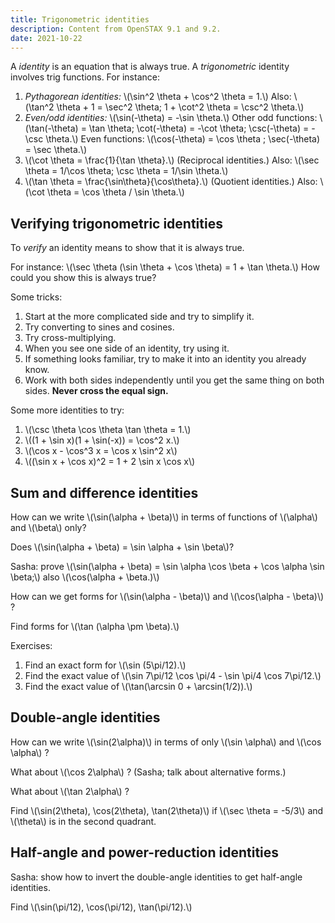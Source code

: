 ```yaml
---
title: Trigonometric identities
description: Content from OpenSTAX 9.1 and 9.2.
date: 2021-10-22
---
```


A *identity* is an equation that is always true. A *trigonometric* identity involves trig functions.
For instance:
1. *Pythagorean identities:* \\(\sin^2 \theta + \cos^2 \theta = 1.\\)
  Also: \\(\tan^2 \theta + 1 = \sec^2 \theta; 1 + \cot^2 \theta = \csc^2 \theta.\\)
2. *Even/odd identities:* \\(\sin(-\theta) = -\sin \theta.\\)
    Other odd functions: \\(\tan(-\theta) = \tan \theta; \cot(-\theta) = -\cot \theta; \csc(-\theta) = -\csc \theta.\\)
    Even functions: \\(\cos(-\theta) = \cos \theta ; \sec(-\theta) = \sec \theta.\\)
3. \\(\cot \theta = \frac{1}{\tan \theta}.\\) (Reciprocal identities.)
  Also: \\(\sec \theta = 1/\cos \theta; \csc \theta = 1/\sin \theta.\\)
4. \\(\tan \theta = \frac{\sin\theta}{\cos\theta}.\\) (Quotient identities.)
  Also: \\(\cot \theta = \cos \theta / \sin \theta.\\)

## Verifying trigonometric identities

To *verify* an identity means to show that it is always true.

For instance: \\(\sec \theta (\sin \theta + \cos \theta) = 1 + \tan \theta.\\)
How could you show this is always true?

Some tricks:
1. Start at the more complicated side and try to simplify it.
2. Try converting to sines and cosines.
3. Try cross-multiplying.
4. When you see one side of an identity, try using it.
5. If something looks familiar, try to make it into an identity you already know.
6. Work with both sides independently until you get the same thing on both sides. **Never cross the equal sign.**

Some more identities to try:
1. \\(\csc \theta \cos \theta \tan \theta = 1.\\)
2. \\((1 + \sin x)(1 + \sin(-x)) = \cos^2 x.\\)  
3. \\(\cos x - \cos^3 x = \cos x \sin^2 x\\)
4. \\((\sin x + \cos x)^2 = 1 + 2 \sin x \cos x\\)

## Sum and difference identities
How can we write \\(\sin(\alpha + \beta)\\) in terms of functions of \\(\alpha\\) and \\(\beta\\) only?

Does \\(\sin(\alpha + \beta) = \sin \alpha + \sin \beta\\)?

Sasha: prove \\(\sin(\alpha + \beta) = \sin \alpha \cos \beta + \cos \alpha \sin \beta;\\) also \\(\cos(\alpha + \beta.)\\)

How can we get forms for \\(\sin(\alpha - \beta)\\) and \\(\cos(\alpha - \beta)\\) ?

Find forms for \\(\tan (\alpha \pm \beta).\\)

Exercises:

1.  Find an exact form for \\(\sin (5\pi/12).\\)
2.  Find the exact value of \\(\sin 7\pi/12 \cos \pi/4 - \sin \pi/4 \cos 7\pi/12.\\)
3.  Find the exact value of \\(\tan(\arcsin 0 + \arcsin(1/2)).\\)

## Double-angle identities

How can we write \\(\sin(2\alpha)\\) in terms of only \\(\sin \alpha\\) and \\(\cos \alpha\\) ?

What about \\(\cos 2\alpha\\) ? (Sasha; talk about alternative forms.)

What about \\(\tan 2\alpha\\) ?

Find \\(\sin(2\theta), \cos(2\theta), \tan(2\theta)\\) if \\(\sec \theta = -5/3\\) and \\(\theta\\) is in the second quadrant.

## Half-angle and power-reduction identities

Sasha: show how to invert the double-angle identities to get half-angle identities.

Find \\(\sin(\pi/12), \cos(\pi/12), \tan(\pi/12).\\)
